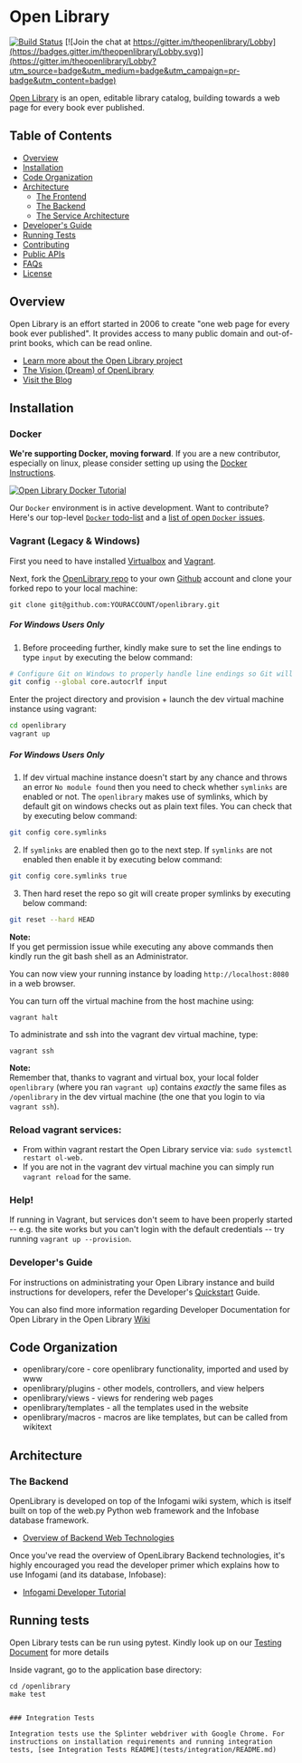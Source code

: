 # Open Library

[![Build Status](https://travis-ci.org/internetarchive/openlibrary.svg?branch=master)](https://travis-ci.org/internetarchive/openlibrary) [![Join the chat at https://gitter.im/theopenlibrary/Lobby](https://badges.gitter.im/theopenlibrary/Lobby.svg)](https://gitter.im/theopenlibrary/Lobby?utm_source=badge&utm_medium=badge&utm_campaign=pr-badge&utm_content=badge)

[Open Library](https://openlibrary.org) is an open, editable library catalog, building towards a web page for every book ever published.

## Table of Contents
   - [Overview](#overview)
   - [Installation](#installation)
   - [Code Organization](#code-organization)
   - [Architecture](#architecture)
     - [The Frontend](https://github.com/internetarchive/openlibrary/wiki/Frontend-Guide)
     - [The Backend](#the-backend)
     - [The Service Architecture](https://github.com/internetarchive/openlibrary/wiki/Production-Service-Architecture)
   - [Developer's Guide](#developers-guide)
   - [Running Tests](#running-tests)
   - [Contributing](CONTRIBUTING.md)
   - [Public APIs](https://openlibrary.org/developers/api)
   - [FAQs](https://openlibrary.org/help/faq)
   - [License](LICENSE)

## Overview

Open Library is an effort started in 2006 to create "one web page for every book ever published". It provides access to many public domain and out-of-print books, which can be read online.

- [Learn more about the Open Library project](https://openlibrary.org/about)
- [The Vision (Dream) of OpenLibrary](https://openlibrary.org/about/vision)
- [Visit the Blog](http://blog.openlibrary.org)

## Installation

### Docker
**We're supporting Docker, moving forward**. If you are a new contributor, especially on linux, please consider setting up using the [Docker Instructions](https://github.com/internetarchive/openlibrary/blob/master/docker/README.md).

[![Open Library Docker Tutorial](https://user-images.githubusercontent.com/978325/47388313-ada5e800-d6c6-11e8-9501-fc04e3152f20.png)](https://archive.org/embed/openlibrary-developer-docs/zoom_0.mp4?autoplay=1&start=2)

Our `Docker` environment is in active development. Want to contribute? Here's our top-level [`Docker` todo-list](https://github.com/internetarchive/openlibrary/issues/1067) and a [list of open `Docker` issues](https://github.com/internetarchive/openlibrary/issues?utf8=%E2%9C%93&q=is%3Aissue+is%3Aopen+label%3Adocker).

### Vagrant (Legacy & Windows)

First you need to have installed [Virtualbox](https://www.virtualbox.org/) and [Vagrant](https://www.vagrantup.com/).

Next, fork the [OpenLibrary repo](https://github.com/internetarchive/openlibrary) to your own [Github](https://www.github.com) account and clone your forked repo to your local machine:

```
git clone git@github.com:YOURACCOUNT/openlibrary.git
```

##### For Windows Users Only

1. Before proceeding further, kindly make sure to set the line endings to type `input` by executing the below command:

```bash
# Configure Git on Windows to properly handle line endings so Git will convert CRLF to LF on commit
git config --global core.autocrlf input
```

Enter the project directory and provision + launch the dev virtual machine instance using vagrant:

```bash
cd openlibrary
vagrant up
```

##### For Windows Users Only

1. If dev virtual machine instance doesn't start by any chance and throws an error `No module found` then you need to check whether `symlinks` are enabled or not. The `openlibrary` makes use of symlinks, which by default git on windows checks out as plain text files. You can check that by executing below command:

```bash
git config core.symlinks
```

2. If `symlinks` are enabled then go to the next step. If `symlinks` are not enabled then enable it by executing below command:

```bash
git config core.symlinks true
```

3. Then hard reset the repo so git will create proper symlinks by executing below command:

```bash
git reset --hard HEAD
```

**Note:** <br>
If you get permission issue while executing any above commands then kindly run the git bash shell as an Administrator.

You can now view your running instance by loading `http://localhost:8080` in a web browser.

You can turn off the virtual machine from the host machine using:
```
vagrant halt
```	

To administrate and ssh into the vagrant dev virtual machine, type:

```
vagrant ssh
```

**Note:** <br>
Remember that, thanks to vagrant and virtual box, your local folder `openlibrary` (where you ran `vagrant up`) contains *exactly* the same files as `/openlibrary` in the dev virtual machine (the one that you login to via `vagrant ssh`).

### Reload vagrant services:

- From within vagrant restart the Open Library service via:
``` sudo systemctl restart ol-web. ``` <br>
- If you are not in the vagrant dev virtual machine you can simply run ``` vagrant reload ``` for the same.

### Help!

If running in Vagrant, but services don't seem to have been properly started -- e.g. the site works but you can't login with the default credentials -- try running `vagrant up --provision`.

### Developer's Guide

For instructions on administrating your Open Library instance and build instructions for developers, refer the Developer's [Quickstart](https://github.com/internetarchive/openlibrary/wiki/Getting-Started) Guide.

You can also find more information regarding Developer Documentation for Open Library in the Open Library [Wiki](https://github.com/internetarchive/openlibrary/wiki/)

## Code Organization

* openlibrary/core - core openlibrary functionality, imported and used by www
* openlibrary/plugins - other models, controllers, and view helpers
* openlibrary/views - views for rendering web pages
* openlibrary/templates - all the templates used in the website
* openlibrary/macros - macros are like templates, but can be called from wikitext

## Architecture

### The Backend

OpenLibrary is developed on top of the Infogami wiki system, which is itself built on top of the web.py Python web framework and the Infobase database framework. 

- [Overview of Backend Web Technologies](https://openlibrary.org/about/tech)

Once you've read the overview of OpenLibrary Backend technologies, it's highly encouraged you read the developer primer which explains how to use Infogami (and its database, Infobase):

- [Infogami Developer Tutorial](https://openlibrary.org/dev/docs/infogami)

## Running tests

Open Library tests can be run using pytest. Kindly look up on our [Testing Document](https://github.com/internetarchive/openlibrary/wiki/Testing) for more details

Inside vagrant, go to the application base directory:

```
cd /openlibrary
make test


### Integration Tests

Integration tests use the Splinter webdriver with Google Chrome. For instructions on installation requirements and running integration tests, [see Integration Tests README](tests/integration/README.md)
